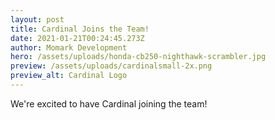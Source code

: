 ```yaml
---
layout: post
title: Cardinal Joins the Team!
date: 2021-01-21T00:24:45.273Z
author: Momark Development
hero: /assets/uploads/honda-cb250-nighthawk-scrambler.jpg
preview: /assets/uploads/cardinalsmall-2x.png
preview_alt: Cardinal Logo
---
```

We're excited to have Cardinal joining the team!
